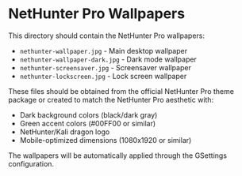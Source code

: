 # NetHunter Pro Wallpapers

This directory should contain the NetHunter Pro wallpapers:

- `nethunter-wallpaper.jpg` - Main desktop wallpaper
- `nethunter-wallpaper-dark.jpg` - Dark mode wallpaper
- `nethunter-screensaver.jpg` - Screensaver wallpaper
- `nethunter-lockscreen.jpg` - Lock screen wallpaper

These files should be obtained from the official NetHunter Pro theme package or created to match the NetHunter Pro aesthetic with:
- Dark background colors (black/dark gray)
- Green accent colors (#00FF00 or similar)
- NetHunter/Kali dragon logo
- Mobile-optimized dimensions (1080x1920 or similar)

The wallpapers will be automatically applied through the GSettings configuration.